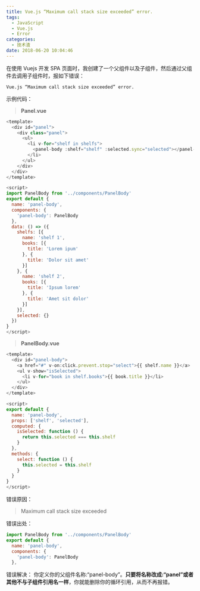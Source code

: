 ```yaml
---
title: Vue.js “Maximum call stack size exceeded” error.
tags:
  - JavaScript
  - Vue.js
  - Error
categories:
  - 技术渣
date: 2018-06-20 10:04:46
---
```


在使用 Vuejs 开发 SPA 页面时，我创建了一个父组件以及子组件，然后通过父组件去调用子组件时，报如下错误：

```bush
Vue.js “Maximum call stack size exceeded” error.
```

示例代码：

> **Panel.vue**

```javascript
<template>
  <div id="panel">
    <div class="panel">
      <ul>
        <li v-for="shelf in shelfs">
          <panel-body :shelf="shelf" :selected.sync="selected"></panel-body>
        </li>
      </ul>
    </div>
  </div>
</template>

<script>
import PanelBody from '../components/PanelBody'
export default {
  name: 'panel-body',
  components: {
    'panel-body': PanelBody
  },
  data: () => ({
    shelfs: [{
      name: 'shelf 1',
      books: [{
        title: 'Lorem ipum'
      }, {
        title: 'Dolor sit amet'
      }]
    }, {
      name: 'shelf 2',
      books: [{
        title: 'Ipsum lorem'
      }, {
        title: 'Amet sit dolor'
      }]
    }],
    selected: {}
  })
}
</script>
```

> **PanelBody.vue**

```javascript
<template>
  <div id="panel-body">
    <a href="#" v-on:click.prevent.stop="select">{{ shelf.name }}</a>
    <ul v-show="isSelected">
      <li v-for="book in shelf.books">{{ book.title }}</li>
    </ul>
  </div>
</template>

<script>
export default {
  name: 'panel-body',
  props: ['shelf', 'selected'],
  computed: {
    isSelected: function () {
      return this.selected === this.shelf
    }
  },
  methods: {
    select: function () {
      this.selected = this.shelf
    }
  }
}
</script>
```

错误原因：

> Maximum call stack size exceeded

错误出处：

```javascript
import PanelBody from '../components/PanelBody'
export default {
  name: 'panel-body',
  components: {
    'panel-body': PanelBody
  },
```

错误解决：
你定义你的父组件名称:“panel-body”。**只要将名称改成:“panel”或者其他不与子组件引用名一样**，你就能删除你的循环引用，从而不再报错。
<br>